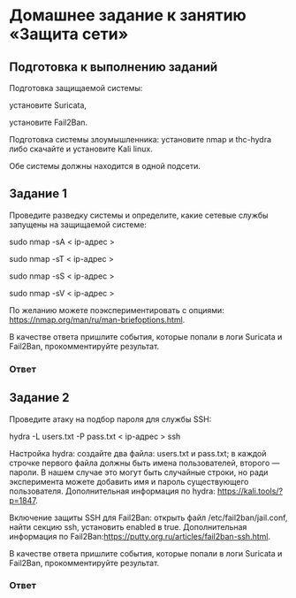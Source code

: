 # Домашнее задание к занятию «Защита сети»

## Подготовка к выполнению заданий

Подготовка защищаемой системы:

установите Suricata,

установите Fail2Ban.

Подготовка системы злоумышленника: установите nmap и thc-hydra либо скачайте и установите Kali linux.

Обе системы должны находится в одной подсети.

## Задание 1

Проведите разведку системы и определите, какие сетевые службы запущены на защищаемой системе:

sudo nmap -sA < ip-адрес >

sudo nmap -sT < ip-адрес >

sudo nmap -sS < ip-адрес >

sudo nmap -sV < ip-адрес >

По желанию можете поэкспериментировать с опциями: https://nmap.org/man/ru/man-briefoptions.html.

В качестве ответа пришлите события, которые попали в логи Suricata и Fail2Ban, прокомментируйте результат.

### Ответ


## Задание 2

Проведите атаку на подбор пароля для службы SSH:

hydra -L users.txt -P pass.txt < ip-адрес > ssh

Настройка hydra:
создайте два файла: users.txt и pass.txt;
в каждой строчке первого файла должны быть имена пользователей, второго — пароли. В нашем случае это могут быть случайные строки, но ради эксперимента можете добавить имя и пароль существующего пользователя.
Дополнительная информация по hydra: https://kali.tools/?p=1847.

Включение защиты SSH для Fail2Ban:
открыть файл /etc/fail2ban/jail.conf,
найти секцию ssh,
установить enabled в true.
Дополнительная информация по Fail2Ban:https://putty.org.ru/articles/fail2ban-ssh.html.

В качестве ответа пришлите события, которые попали в логи Suricata и Fail2Ban, прокомментируйте результат.

### Ответ

